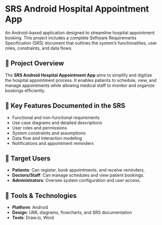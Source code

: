 # SRS Android Hospital Appointment App

An Android-based application designed to streamline hospital appointment booking. This project includes a complete Software Requirements Specification (SRS) document that outlines the system’s functionalities, user roles, constraints, and data flows.

## 📄 Project Overview

The **SRS Android Hospital Appointment App** aims to simplify and digitize the hospital appointment process. It enables patients to schedule, view, and manage appointments while allowing medical staff to monitor and organize bookings efficiently.

## 🧾 Key Features Documented in the SRS

- Functional and non-functional requirements
- Use case diagrams and detailed descriptions
- User roles and permissions
- System constraints and assumptions
- Data flow and interaction modeling
- Notifications and appointment reminders

## 📱 Target Users

- **Patients**: Can register, book appointments, and receive reminders.
- **Doctors/Staff**: Can manage schedules and view patient bookings.
- **Administrators**: Oversee system configuration and user access.

## 🔧 Tools & Technologies

- **Platform**: Android
- **Design**: UML diagrams, flowcharts, and SRS documentation
- **Tools**: Draw.io, Word
